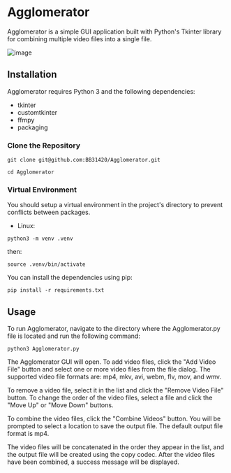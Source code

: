 # Agglomerator

Agglomerator is a simple GUI application built with Python's Tkinter library for combining multiple video files into a single file.

![image](https://i.imgur.com/jz7hOE2.png)

## Installation
Agglomerator requires Python 3 and the following dependencies:

- tkinter
- customtkinter
- ffmpy
- packaging

### Clone the Repository
```
git clone git@github.com:BB31420/Agglomerator.git
```

```
cd Agglomerator
```

### Virtual Environment
You should setup a virtual environment in the project's directory to prevent conflicts between packages. 
* Linux:
```
python3 -m venv .venv
```
then:
```
source .venv/bin/activate
```

You can install the dependencies using pip:
```
pip install -r requirements.txt
```

## Usage
To run Agglomerator, navigate to the directory where the Agglomerator.py file is located and run the following command:
```
python3 Agglomerator.py
```
The Agglomerator GUI will open. To add video files, click the "Add Video File" button and select one or more video files from the file dialog. The supported video file formats are: mp4, mkv, avi, webm, flv, mov, and wmv.

To remove a video file, select it in the list and click the "Remove Video File" button. To change the order of the video files, select a file and click the "Move Up" or "Move Down" buttons.

To combine the video files, click the "Combine Videos" button. You will be prompted to select a location to save the output file. The default output file format is mp4.

The video files will be concatenated in the order they appear in the list, and the output file will be created using the copy codec. After the video files have been combined, a success message will be displayed.

